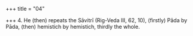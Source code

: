+++
title = "04"

+++
4. He (then) repeats the Sāvitrī (Rig-Veda III, 62, 10), (firstly) Pāda by Pāda, (then) hemistich by hemistich, thirdly the whole.
